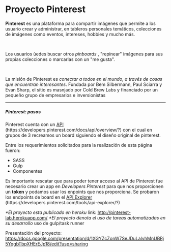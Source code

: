 <h1>Proyecto <strong>Pinterest</strong></h1>

<p><strong>Pinterest</strong> es una plataforma para compartir imágenes que permite a los usuario crear y administrar, en tableros personales temáticos, colecciones de imágenes como eventos, intereses, hobbies y mucho más.</p>
<br>
<p>Los usuarios ùedes buscar otros <i>pinboards</i> , "repinear" imágenes para sus propias colecciones o marcarlas con un "me gusta". </p>
<br>
<p>La misión de Pinterest es <i>conectar a todos en el mundo, a través de cosas que encuentran interesantes</i>. Fundada por Bem Silbermann, Paul Sciarra y Evan Sharp, el sitio es masnjado por Cold Brew Labs y financiado por un pequeño grupo de empresarios e inversionistas</p>

<hr>

<h5>Pinterest: <span>pasos</span></h5>
<p>Pinterest cuenta con un <u>API</u> (https://developers.pinterest.com/docs/api/overview/?) con el cual en grupos de 3 recreamos un board siguiendo el diseño original de pinterest. </p>
<p>Entre los requerimientos solicitados para la realización de esta página fueron:</p>

<ul>
<li>SASS</li>
<li>Gulp</li>
<li>Componentes</li>
</ul>

<p>Es importante rescatar que para poder tener acceso al API de Pinterest fue necesario crear un app en <i>Developers Pinterest</i> para que nos proporcionen un <strong>token</strong> y podamos usar los enpoints que nos proporciona. Se probaron los endpoints de board en el <u>API Explorer</u> (https://developers.pinterest.com/tools/api-explorer/?)</p>

<i>*El proyecto esta publicado en heroku</i>
<span>link: http://pinterest-lab.herokuapp.com/</span>
<i>*El proyecto denota el uso de tareas automatizadas en su desarrollo</i>
<span>uso de gulp/task runner</span>




<span>Presentación del proyecto: https://docs.google.com/presentation/d/1XGYZcZonW7SeJDuLaIvhMnUBRj5YqgbTbpXHErEJp18/edit?usp=sharing</span> 
